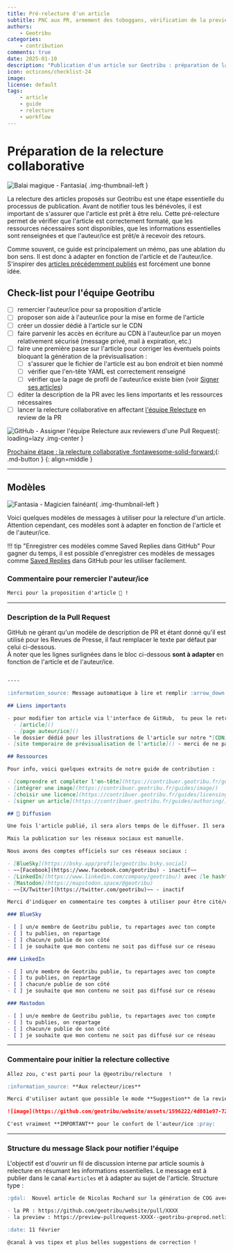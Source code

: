 ```yaml
---
title: Pré-relecture d'un article
subtitle: PNC aux PR, armement des toboggans, vérification de la preview générée
authors:
    - Geotribu
categories:
    - contribution
comments: true
date: 2025-01-10
description: "Publication d'un article sur Geotribu : préparation de la relecture collaborative"
icon: octicons/checklist-24
image:
license: default
tags:
    - article
    - guide
    - relecture
    - workflow
---
```


# Préparation de la relecture collaborative

![Balai magique - Fantasia](https://cdn.geotribu.fr/img/logos-icones/divers/balai_magique_Fantasia.webp){ .img-thumbnail-left }

La relecture des articles proposés sur Geotribu est une étape essentielle du processus de publication. Avant de notifier tous les bénévoles, il est important de s'assurer que l'article est prêt à être relu. Cette pré-relecture permet de vérifier que l'article est correctement formaté, que les ressources nécessaires sont disponibles, que les informations essentielles sont renseignées et que l'auteur/ice est prêt/e à recevoir des retours.

Comme souvent, ce guide est principalement un mémo, pas une ablation du bon sens. Il est donc à adapter en fonction de l'article et de l'auteur/ice. S'inspirer des [articles précédemment publiés](https://github.com/geotribu/website/pulls?q=is%3Apr+label%3Aarticles+) est forcément une bonne idée.

## Check-list pour l'équipe Geotribu

- [ ] remercier l'auteur/ice pour sa proposition d'article
- [ ] proposer son aide à l'auteur/ice pour la mise en forme de l'article
- [ ] créer un dossier dédié à l'article sur le CDN
- [ ] faire parvenir les accès en écriture au CDN à l'auteur/ice par un moyen relativement sécurisé (message privé, mail à expiration, etc.)
- [ ] faire une première passe sur l'article pour corriger les éventuels points bloquant la génération de la prévisualisation :
    - [ ] s'assurer que le fichier de l'article est au bon endroit et   bien nommé
    - [ ] vérifier que l'en-tête YAML est correctement renseigné
    - [ ] vérifier que la page de profil de l'auteur/ice existe bien (voir [Signer ses articles](../guides/authoring.md))
- [ ] éditer la description de la PR avec les liens importants et les ressources nécessaires
- [ ] lancer la relecture collaborative en affectant [l'équipe Relecture](https://github.com/orgs/geotribu/teams/relecture) en review de la PR

![GitHub - Assigner l'équipe Relecture aux reviewers d'une Pull Request](https://cdn.geotribu.fr/img/internal/contribution/github_pull-request_assign_reviewers.webp){: loading=lazy .img-center }

[Prochaine étape : la relecture collaborative :fontawesome-solid-forward:](./review.md "Relecture collaborative"){: .md-button }
{: align=middle }

----

## Modèles

![Fantasia - Magicien fainéant](https://cdn.geotribu.fr/img/logos-icones/divers/Mickey_endormi_Fantasia.webp){ .img-thumbnail-left }

Voici quelques modèles de messages à utiliser pour la relecture d'un article. Attention cependant, ces modèles sont à adapter en fonction de l'article et de l'auteur/ice.

!!! tip "Enregistrer ces modèles comme Saved Replies dans GitHub"
    Pour gagner du temps, il est possible d'enregistrer ces modèles de messages comme [Saved Replies](https://docs.github.com/en/github/writing-on-github/working-with-saved-replies) dans GitHub pour les utiliser facilement.

### Commentaire pour remercier l'auteur/ice

```markdown title="Commentaire à laisser sur la PR"
Merci pour la proposition d'article 🙏 !
```

----

### Description de la Pull Request

GitHub ne gérant qu'un modèle de description de PR et étant donné qu'il est utilisé pour les Revues de Presse, il faut remplacer le texte par défaut par celui ci-dessous.  
À noter que les lignes surlignées dans le bloc ci-dessous **sont à adapter** en fonction de l'article et de l'auteur/ice.

```markdown title="Texte à insérer dans la description de la PR, sous le texte de l'auteur/ice" hl_lines="8-11"

----

:information_source: Message automatique à lire et remplir :arrow_down:

## Liens importants

- pour modifier ton article via l'interface de GitHub,  tu peux le retrouver facilement via l'icône crayon en haut de la page sur le site de prévisualisation ([cf. documentation](https://contribuer.geotribu.fr/edit/fix_content_from_website/)). Sinon :
  - [article]()
  - [page auteur/ice]()
- le dossier dédié pour les illustrations de l'article sur notre "[CDN](https://contribuer.geotribu.fr/guides/cdn-images-hebergement/)" : <https://cdn.geotribu.fr/tinyfilemanager.php>. Si besoin des accès, contacter en message privé (Mastodon, mail, Slack,...)
- [site temporaire de prévisualisation de l'article]() - merci de ne pas le diffuser

## Ressources

Pour info, voici quelques extraits de notre guide de contribution :

- [comprendre et compléter l'en-tête](https://contribuer.geotribu.fr/guides/metadata_yaml_frontmatter/)
- [intégrer une image](https://contribuer.geotribu.fr/guides/image/)
- [choisir une licence](https://contribuer.geotribu.fr/guides/licensing/)
- [signer un article](https://contribuer.geotribu.fr/guides/authoring/)

## 📢 Diffusion

Une fois l'article publié, il sera alors temps de le diffuser. Il sera automatiquement intégré au [flux RSS](http://geotribu.fr/feed_rss_created.xml) et à [la newsletter](http://geotribu.fr/newsletter/signup/).

Mais la publication sur les réseaux sociaux est manuelle.

Nous avons des comptes officiels sur ces réseaux sociaux :

- [BlueSky](https://bsky.app/profile/geotribu.bsky.social)
- ~~[Facebook](https://www.facebook.com/geotribu) - inactif~~
- [LinkedIn](https://www.linkedin.com/company/geotribu/) avec [le hashtag #Geotribu](https://www.linkedin.com/feed/hashtag/?keywords=geotribu)
- [Mastodon](https://mapstodon.space/@geotribu)
- ~~[X/Twitter](https://twitter.com/geotribu)~~ - inactif

Merci d'indiquer en commentaire tes comptes à utiliser pour être cité/e dans les messages et de cocher ci-après la "stratégie" de diffusion qui te convient pour chaque réseau.

### BlueSky

- [ ] un/e membre de Geotribu publie, tu repartages avec ton compte
- [ ] tu publies, on repartage
- [ ] chacun/e publie de son côté
- [ ] je souhaite que mon contenu ne soit pas diffusé sur ce réseau

### LinkedIn

- [ ] un/e membre de Geotribu publie, tu repartages avec ton compte
- [ ] tu publies, on repartage
- [ ] chacun/e publie de son côté
- [ ] je souhaite que mon contenu ne soit pas diffusé sur ce réseau

### Mastodon

- [ ] un/e membre de Geotribu publie, tu repartages avec ton compte
- [ ] tu publies, on repartage
- [ ] chacun/e publie de son côté
- [ ] je souhaite que mon contenu ne soit pas diffusé sur ce réseau
```

----

### Commentaire pour initier la relecture collective

```markdown title="Commentaire pour lancer la relecture"
Allez zou, c'est parti pour la @geotribu/relecture  !

:information_source: **Aux relecteur/ices**

Merci d'utiliser autant que possible le mode **Suggestion** de la review : https://docs.github.com/fr/pull-requests/collaborating-with-pull-requests/reviewing-changes-in-pull-requests/reviewing-proposed-changes-in-a-pull-request#starting-a-review

![image](https://github.com/geotribu/website/assets/1596222/4d081e97-7290-48c4-b1ff-587a8920b508)

C'est vraiment **IMPORTANT** pour le confort de l'auteur/ice :pray:
```

----

### Structure du message Slack pour notifier l'équipe

L'objectif est d'ouvrir un fil de discussion interne par article soumis à relecture en résumant les informations essentielles. Le message est à publier dans le canal `#articles` et à adapter au sujet de l'article. Structure type :

```markdown title="Structure du message à l'équipe"
:gdal:  Nouvel article de Nicolas Rochard sur la génération de COG avec GDAL :filet_de_but:

- la PR : https://github.com/geotribu/website/pull/XXXX
- la preview : https://preview-pullrequest-XXXX--geotribu-preprod.netlify.app/

:date: 11 février

@canal à vos tipex et plus belles suggestions de correction !
```
